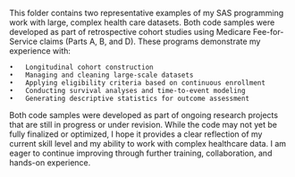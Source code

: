 This folder contains two representative examples of my SAS programming work with large, complex health care datasets. Both code samples were developed as part of retrospective cohort studies using Medicare Fee-for-Service claims (Parts A, B, and D). These programs demonstrate my experience with:

	•	Longitudinal cohort construction
	•	Managing and cleaning large-scale datasets
	•	Applying eligibility criteria based on continuous enrollment
	•	Conducting survival analyses and time-to-event modeling
	•	Generating descriptive statistics for outcome assessment



Both code samples were developed as part of ongoing research projects that are still in progress or under revision. While the code may not yet be fully finalized or optimized, I hope it provides a clear reflection of my current skill level and my ability to work with complex healthcare data. I am eager to continue improving through further training, collaboration, and hands-on experience.
